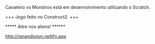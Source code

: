 Cavaleiro vs Monstros está em desenvolvimento utilizando o Scratch.

+++ Jogo feito no Construct2. +++

***** Atire nos aliens! ******

http://renandonun.netlify.app
